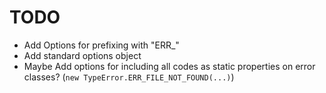 # TODO
- Add Options for prefixing with "ERR_"
- Add standard options object
- Maybe Add options for including all codes as static properties on error classes? (`new TypeError.ERR_FILE_NOT_FOUND(...)`)